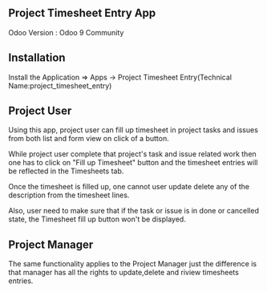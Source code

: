 Project Timesheet Entry App
------------------------------------

Odoo Version : Odoo 9 Community

Installation 
-------------------------------------
Install the Application => Apps -> Project Timesheet Entry(Technical Name:project_timesheet_entry)

Project User
-------------------------------------
Using this app, project user can fill up timesheet in project tasks and issues from both list and form view on click of a button.

While project user complete that project's task and issue related work then one has to click on "Fill up Timesheet" button and the timesheet entries will be reflected in the Timesheets tab.

Once the timesheet is filled up, one cannot user update delete any of the description from the timesheet lines.

Also, user need to make sure that if the task or issue is in done or cancelled state, the Timesheet fill up button won't be displayed.

Project Manager
-------------------------------------
The same functionality applies to the Project Manager just the difference is that manager has all the rights to update,delete and riview timesheets entries.
